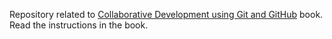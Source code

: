 Repository related to [Collaborative Development using Git and GitHub](https://code-maven.com/collab-dev-git) book.
Read the instructions in the book.
